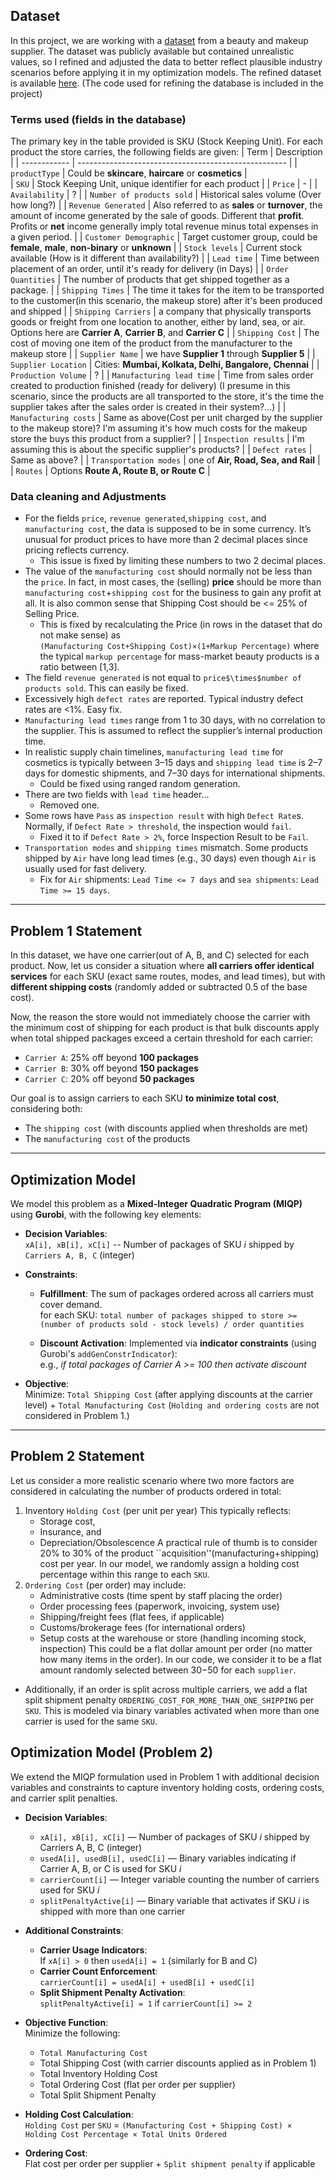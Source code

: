 ## Dataset
In this project, we are working with a [dataset](https://www.kaggle.com/code/amirmotefaker/supply-chain-analysis/input) from a beauty and makeup supplier.
The dataset was publicly available but contained unrealistic values, so I refined and adjusted the data to better reflect plausible industry scenarios before applying it in my optimization models.
The refined dataset is available [here](https://github.com/sfzgzs/gurobi-notes/blob/main/makeup-supply-chain-project/code/cleaned_supply_chain_data.csv).
(The code used for refining the database is included in the project)
### Terms used (fields in the database)
The primary key in the table provided is SKU (Stock Keeping Unit). For each product the store carries, the following fields are given:
| Term | Description |
| ------------ | ---------------------------------------------------- |
| `productType` | Could be **skincare**, **haircare** or **cosmetics** |  
| `SKU` | Stock Keeping Unit, unique identifier for each product |
| `Price` | - |
| `Availability` | ? |
| `Number of products sold` | Historical sales volume (Over how long?) |
| `Revenue Generated` | Also referred to as **sales** or **turnover**, the amount of income generated by the sale of goods. Different that **profit**.  Profits or **net** income generally imply total revenue minus total expenses in a given period. |
| `Customer Demographic` | Target customer group, could be **female**, **male**, **non-binary** or **unknown** |
| `Stock levels` | Current stock available (How is it different than availability?) |
| `Lead time` | Time between placement of an order, until it's ready for delivery (in Days) |
| `Order Quantities` | The number of products that get shipped together as a package. |
| `Shipping Times` | The time it takes for the item to be transported to the customer(in this scenario, the makeup store) after it's been produced and shipped | 
| `Shipping Carriers` | a company that physically transports goods or freight from one location to another, either by land, sea, or air. Options here are **Carrier A**, **Carrier B**, and **Carrier C** |
| `Shipping Cost` | The cost of moving one item of the product from the manufacturer to the makeup store |
| `Supplier Name` | we have **Supplier 1** through **Supplier 5** |
| `Supplier Location` | Cities: **Mumbai, Kolkata, Delhi, Bangalore, Chennai** |
| `Production Volume` | ? |
| `Manufacturing lead time` | Time from sales order created to production finished (ready for delivery) (I presume in this scenario, since the products are all transported to the store, it's the time the supplier takes after the sales order is created in their system?...) |
| `Manufacturing costs` | Same as above(Cost per unit charged by the supplier to the makeup store)? I'm assuming it's how much costs for the makeup store the buys this product from a supplier? |
| `Inspection results` | I'm assuming this is about the specific supplier's products? |
| `Defect rates` | Same as above? |
| `Transportation modes` | one of **Air, Road, Sea, and Rail** |
| `Routes` | Options **Route A, Route B, or Route C** |


### Data cleaning and Adjustments 
- For the fields `price`, `revenue generated`,`shipping cost`, and `manufacturing cost`, the data is supposed to be in some currency.
  It’s unusual for product prices to have more than 2 decimal places since pricing reflects currency.
    - This issue is fixed by limiting these numbers to two 2 decimal places.
- The value of the `manufacturing cost` should normally not be less than the `price`.
  In fact, in most cases, the (selling) **price** should be more than `manufacturing cost`+`shipping cost` for the business to gain any profit at all.
  It is also common sense that Shipping Cost should be <= 25% of Selling Price.
    - This is fixed by recalculating the Price (in rows in the dataset that do not make sense) as
      `(Manufacturing Cost+Shipping Cost)×(1+Markup Percentage)`
      where the typical `markup percentage` for mass-market beauty products is a ratio between [1,3].
- The field `revenue generated` is not equal to `price$\times$number of products sold`. This can easily be fixed.
- Excessively high `defect rates` are reported. Typical industry defect rates are <1%. Easy fix.
- `Manufacturing lead times` range from 1 to 30 days, with no correlation to the supplier. This is assumed to reflect the supplier’s internal production time.
- In realistic supply chain timelines, `manufacturing lead time` for cosmetics is typically between 3–15 days and `shipping lead time` is 2–7 days for domestic shipments, and 7–30 days for international shipments.
  - Could be fixed using ranged random generation.
- There are two fields with `lead time` header...
  - Removed one.
- Some rows have `Pass` as `inspection result` with high `Defect Rate`s. Normally, if `Defect Rate > threshold`, the inspection would `fail`.
  - Fixed it to if `Defect Rate > 2%`, force Inspection Result to be `Fail`.
- `Transportation modes` and `shipping times` mismatch. Some products shipped by `Air` have long lead times (e.g., 30 days) even though `Air` is usually used for fast delivery.
  - Fix for `Air` shipments: `Lead Time <= 7 days` and `sea shipments`: `Lead Time >= 15 days`.
---
## Problem 1 Statement
In this dataset, we have one carrier(out of A, B, and C) selected for each product. 
Now, let us consider a situation where **all carriers offer identical services** for each SKU (exact same routes, modes, and lead times), but with **different shipping costs** (randomly added or subtracted 0.5 of the base cost).  

Now, the reason the store would not immediately choose the carrier with the minimum cost of shipping for each product is that bulk discounts apply when total shipped packages exceed a certain threshold for each carrier:
- `Carrier A`: 25% off beyond **100 packages**
- `Carrier B`: 30% off beyond **150 packages**
- `Carrier C`: 20% off beyond **50 packages**

Our goal is to assign carriers to each SKU **to minimize total cost**, considering both:
- The `shipping cost` (with discounts applied when thresholds are met)  
- The `manufacturing cost` of the products
  
---
## Optimization Model  

We model this problem as a **Mixed-Integer Quadratic Program (MIQP)** using **Gurobi**, with the following key elements:

- **Decision Variables**:  
  `xA[i], xB[i], xC[i]` -- Number of packages of SKU *i* shipped by `Carriers A, B, C` (integer)  

- **Constraints**:  
  - **Fulfillment**: The sum of packages ordered across all carriers must cover demand.  
    for each SKU: `total number of packages shipped to store >= (number of products sold - stock levels) / order quantities`

  - **Discount Activation**: Implemented via **indicator constraints** (using Gurobi's `addGenConstrIndicator`):  
    e.g., *if total packages of Carrier A >= 100 then activate discount*  

- **Objective**:  
  Minimize:  `Total Shipping Cost` (after applying discounts at the carrier level) + `Total Manufacturing Cost`
(`Holding and ordering costs` are not considered in Problem 1.)
---
## Problem 2 Statement
Let us consider a more realistic scenario where two more factors are considered in calculating the number of products ordered in total:
1. Inventory `Holding Cost` (per unit per year)
   This typically reflects:
      - Storage cost,
      - Insurance, and
      - Depreciation/Obsolescence
    A practical rule of thumb is to consider 20% to 30% of the product ``acquisition''(manufacturing+shipping) cost per year.
In our model, we randomly assign a holding cost percentage within this range to each `SKU`.
2. `Ordering Cost` (per order)
   may include:
     - Administrative costs (time spent by staff placing the order)
     - Order processing fees (paperwork, invoicing, system use)
     - Shipping/freight fees (flat fees, if applicable)
     - Customs/brokerage fees (for international orders)
     - Setup costs at the warehouse or store (handling incoming stock, inspection)
   This could be a flat dollar amount per order (no matter how many items in the order). In our code, we consider it to be a flat amount randomly selected between $30-$50 for each `supplier`.
- Additionally, if an order is split across multiple carriers, we add a flat split shipment penalty `ORDERING_COST_FOR_MORE_THAN_ONE_SHIPPING` per `SKU`.
  This is modeled via binary variables activated when more than one carrier is used for the same `SKU`.

## Optimization Model (Problem 2)
We extend the MIQP formulation used in Problem 1 with additional decision variables and constraints to capture inventory holding costs, ordering costs, and carrier split penalties.

- **Decision Variables**:  
  - `xA[i], xB[i], xC[i]` — Number of packages of SKU *i* shipped by Carriers A, B, C (integer)  
  - `usedA[i], usedB[i], usedC[i]` — Binary variables indicating if Carrier A, B, or C is used for SKU *i*  
  - `carrierCount[i]` — Integer variable counting the number of carriers used for SKU *i*  
  - `splitPenaltyActive[i]` — Binary variable that activates if SKU *i* is shipped with more than one carrier  

- **Additional Constraints**:  
  - **Carrier Usage Indicators**:  
    If `xA[i] > 0` then `usedA[i] = 1` (similarly for B and C)  
  - **Carrier Count Enforcement**:  
    `carrierCount[i] = usedA[i] + usedB[i] + usedC[i]`  
  - **Split Shipment Penalty Activation**:  
    `splitPenaltyActive[i] = 1` if `carrierCount[i] >= 2`  

- **Objective Function**:  
  Minimize the following:
    - `Total Manufacturing Cost` 
    - Total Shipping Cost (with carrier discounts applied as in Problem 1)  
    - Total Inventory Holding Cost  
    - Total Ordering Cost (flat per order per supplier)  
    - Total Split Shipment Penalty  

- **Holding Cost Calculation**:  
  `Holding Cost` per `SKU` = `(Manufacturing Cost + Shipping Cost) × Holding Cost Percentage × Total Units Ordered`  

- **Ordering Cost**:  
  Flat cost per order per supplier + `Split shipment penalty` if applicable  

